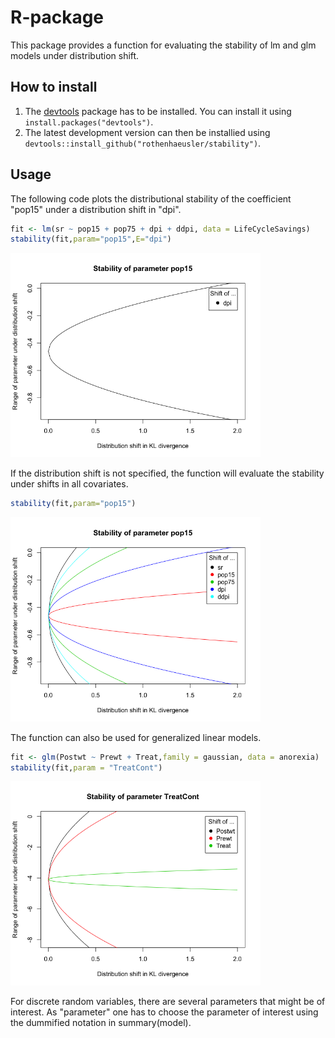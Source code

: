 
# R-package

This package provides a function for evaluating the stability of lm and glm models under distribution shift.

## How to install

1. The [devtools](https://github.com/hadley/devtools) package has to be installed. You can install it using  `install.packages("devtools")`.
2. The latest development version can then be installied using `devtools::install_github("rothenhaeusler/stability")`.

## Usage

The following code plots the distributional stability of the coefficient "pop15" under a distribution shift in "dpi".
```R
fit <- lm(sr ~ pop15 + pop75 + dpi + ddpi, data = LifeCycleSavings)
stability(fit,param="pop15",E="dpi")
```

<img src="art/pop15-1.png" width="400">

If the distribution shift is not specified, the function will evaluate the stability under shifts in all covariates.
```R
stability(fit,param="pop15")
```

<img src="art/pop15-2.png" width="400">

The function can also be used for generalized linear models.
```R
fit <- glm(Postwt ~ Prewt + Treat,family = gaussian, data = anorexia)
stability(fit,param = "TreatCont")
```

<img src="art/TreatCont.png" width="400">

For discrete random variables, there are several parameters that might be of interest. As "parameter" one has to choose the parameter of interest using the dummified notation in summary(model).
